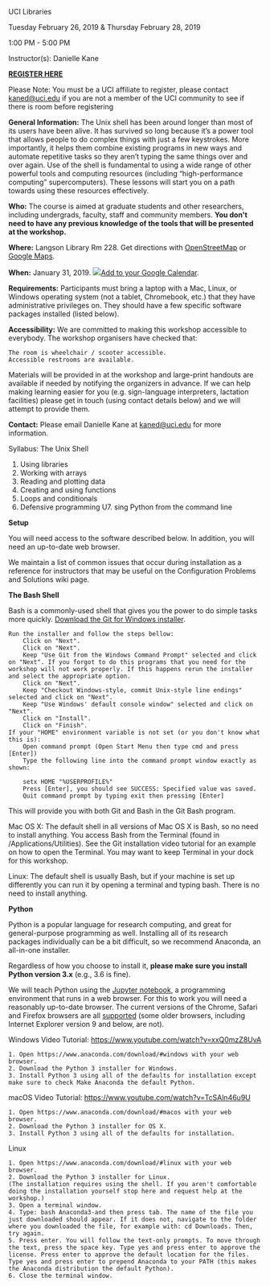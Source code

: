 UCI Libraries

Tuesday February 26, 2019 & Thursday February 28, 2019

1:00 PM - 5:00 PM

Instructor(s): Danielle Kane

<b><a href="https://www.eventbrite.com/e/intro-to-unix-shell-tickets-53820982006">REGISTER HERE</a></b>

Please Note: You must be a UCI affiliate to register, please contact kaned@uci.edu if you are not a member of the UCI community to see if there is room before registering

**General Information:** The Unix shell has been around longer than most of its users have been alive. It has survived so long because it’s a power tool that allows people to do complex things with just a few keystrokes. More importantly, it helps them combine existing programs in new ways and automate repetitive tasks so they aren’t typing the same things over and over again. Use of the shell is fundamental to using a wide range of other powerful tools and computing resources (including “high-performance computing” supercomputers). These lessons will start you on a path towards using these resources effectively.

**Who:** The course is aimed at graduate students and other researchers, including undergrads, faculty, staff and community members. <b>You don't need to have any previous knowledge of the tools that will be presented at the workshop.</b> 

**Where:** Langson Library Rm 228. Get directions with <a href="https://www.openstreetmap.org/#map=17/33.64745/-117.83871">OpenStreetMap</a> or <a href="https://goo.gl/maps/528F8BGTYvJ2">Google Maps</a>.

**When:** January 31, 2019. <a target="_blank" href="https://calendar.google.com/event?action=TEMPLATE&amp;tmeid=Nmhkc2U0dHUzYmxnaWE5cmpydXRhYmYwNmUga2FuZWRAdWNpLmVkdQ&amp;tmsrc=kaned%40uci.edu"><img border="0" src="https://www.google.com/calendar/images/ext/gc_button1_en.gif">Add to your Google Calendar</a>.

**Requirements:** Participants must bring a laptop with a Mac, Linux, or Windows operating system (not a tablet, Chromebook, etc.) that they have administrative privileges on. They should have a few specific software packages installed (listed below). 

**Accessibility:** We are committed to making this workshop accessible to everybody. The workshop organisers have checked that:

    The room is wheelchair / scooter accessible.
    Accessible restrooms are available.

Materials will be provided in at the workshop and large-print handouts are available if needed by notifying the organizers in advance. If we can help making learning easier for you (e.g. sign-language interpreters, lactation facilities) please get in touch (using contact details below) and we will attempt to provide them.

**Contact:** Please email Danielle Kane at kaned@uci.edu for more information.

Syllabus: The Unix Shell

1. Using libraries
2. Working with arrays
3. Reading and plotting data
4. Creating and using functions
5. Loops and conditionals
6. Defensive programming
U7. sing Python from the command line
 
**Setup**

You will need access to the software described below. In addition, you will need an up-to-date web browser.

We maintain a list of common issues that occur during installation as a reference for instructors that may be useful on the Configuration Problems and Solutions wiki page.

**The Bash Shell**

Bash is a commonly-used shell that gives you the power to do simple tasks more quickly. <a href="https://gitforwindows.org">Download the Git for Windows installer</a>.

    Run the installer and follow the steps bellow:
        Click on "Next".
        Click on "Next".
        Keep "Use Git from the Windows Command Prompt" selected and click on "Next". If you forgot to do this programs that you need for the workshop will not work properly. If this happens rerun the installer and select the appropriate option.
        Click on "Next".
        Keep "Checkout Windows-style, commit Unix-style line endings" selected and click on "Next".
        Keep "Use Windows' default console window" selected and click on "Next".
        Click on "Install".
        Click on "Finish".
    If your "HOME" environment variable is not set (or you don't know what this is):
        Open command prompt (Open Start Menu then type cmd and press [Enter])
        Type the following line into the command prompt window exactly as shown:

        setx HOME "%USERPROFILE%"
        Press [Enter], you should see SUCCESS: Specified value was saved.
        Quit command prompt by typing exit then pressing [Enter]

This will provide you with both Git and Bash in the Git Bash program.

Mac OS X: The default shell in all versions of Mac OS X is Bash, so no need to install anything. You access Bash from the Terminal (found in /Applications/Utilities). See the Git installation video tutorial for an example on how to open the Terminal. You may want to keep Terminal in your dock for this workshop.

Linux: The default shell is usually Bash, but if your machine is set up differently you can run it by opening a terminal and typing bash. There is no need to install anything.


**Python**

Python is a popular language for research computing, and great for general-purpose programming as well. Installing all of its research packages individually can be a bit difficult, so we recommend Anaconda, an all-in-one installer.

<p>
  Regardless of how you choose to install it,
  <strong>please make sure you install Python version 3.x</strong>
  (e.g., 3.6 is fine).
</p>

<p>
  We will teach Python using the <a href="https://jupyter.org/">Jupyter notebook</a>,
  a programming environment that runs in a web browser. For this to work you will need a reasonably
  up-to-date browser. The current versions of the Chrome, Safari and
  Firefox browsers are all
  <a href="https://jupyter-notebook.readthedocs.io/en/stable/notebook.html#browser-compatibility">supported</a>
  (some older browsers, including Internet Explorer version 9
  and below, are not).
</p>

Windows
Video Tutorial: https://www.youtube.com/watch?v=xxQ0mzZ8UvA

    1. Open https://www.anaconda.com/download/#windows with your web browser.
    2. Download the Python 3 installer for Windows.
    3. Install Python 3 using all of the defaults for installation except make sure to check Make Anaconda the default Python.

macOS
Video Tutorial: https://www.youtube.com/watch?v=TcSAln46u9U

    1. Open https://www.anaconda.com/download/#macos with your web browser.
    2. Download the Python 3 installer for OS X.
    3. Install Python 3 using all of the defaults for installation.

Linux

    1. Open https://www.anaconda.com/download/#linux with your web browser.
    2. Download the Python 3 installer for Linux.
    (The installation requires using the shell. If you aren't comfortable doing the installation yourself stop here and request help at the workshop.)
    3. Open a terminal window.
    4. Type: bash Anaconda3-and then press tab. The name of the file you just downloaded should appear. If it does not, navigate to the folder where you downloaded the file, for example with: cd Downloads. Then, try again.
    5. Press enter. You will follow the text-only prompts. To move through the text, press the space key. Type yes and press enter to approve the license. Press enter to approve the default location for the files. Type yes and press enter to prepend Anaconda to your PATH (this makes the Anaconda distribution the default Python).
    6. Close the terminal window.
